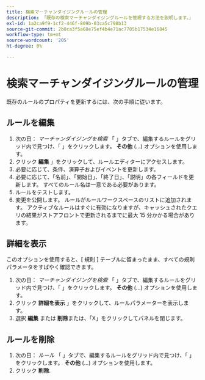 ```yaml
---
title: 検索マーチャンダイジングルールの管理
description: 「既存の検索マーチャンダイジングルールを管理する方法を説明します。」
exl-id: 1a2ca9f9-1cf2-446f-809b-03ca5c798b13
source-git-commit: 2b0ca3f5a68e75ef4b4e71ac7705b17534e16845
workflow-type: tm+mt
source-wordcount: '205'
ht-degree: 0%

---
```


# 検索マーチャンダイジングルールの管理

既存のルールのプロパティを更新するには、次の手順に従います。

## ルールを編集

1. 次の日： *マーチャンダイジングを検索* 「 」タブで、編集するルールをグリッド内で見つけ、「 」をクリックします。 **その他** (...) オプションを使用します。
1. クリック **編集** 」をクリックして、ルールエディターにアクセスします。
1. 必要に応じて、条件、演算子およびイベントを更新します。
1. 必要に応じて、「名前」、「開始日」、「終了日」、「説明」の各フィールドを更新します。 すべてのルール名は一意である必要があります。
1. ルールをテストします。
1. 変更を公開します。
ルールがルールワークスペースのリストに追加されます。 アクティブなルールはすぐに有効になりますが、キャッシュされたクエリの結果がストアフロントで更新されるまでに最大 15 分かかる場合があります。

## 詳細を表示

このオプションを使用すると、[ 規則 ] テーブルに留まったまま、すべての規則パラメータをすばやく確認できます。

1. 次の日： *マーチャンダイジングを検索* 「 」タブで、編集するルールをグリッド内で見つけ、「 」をクリックします。 **その他** (...) オプションを使用します。
1. クリック **詳細を表示** 」をクリックして、ルールパラメーターを表示します。
1. 選択 **編集** または **削除**&#x200B;または、「X」をクリックしてパネルを閉じます。

## ルールを削除

1. 次の日： *ルール* 「 」タブで、編集するルールをグリッド内で見つけ、「 」をクリックします。 **その他** (...) オプションを使用します。
1. クリック **削除**.
